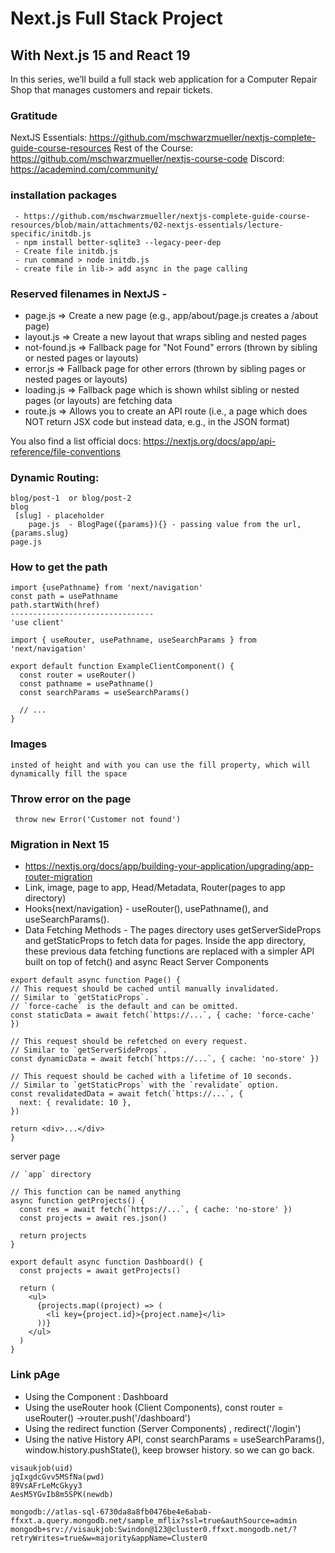 # Next.js Full Stack Project

## With Next.js 15 and React 19

In this series, we’ll build a full stack web application for a Computer Repair Shop that manages customers and repair tickets.

### Gratitude 
NextJS Essentials: https://github.com/mschwarzmueller/nextjs-complete-guide-course-resources
Rest of the Course: https://github.com/mschwarzmueller/nextjs-course-code
Discord: https://academind.com/community/

### installation packages
```
 - https://github.com/mschwarzmueller/nextjs-complete-guide-course-resources/blob/main/attachments/02-nextjs-essentials/lecture-specific/initdb.js
 - npm install better-sqlite3 --legacy-peer-dep
 - Create file initdb.js
 - run command > node initdb.js
 - create file in lib-> add async in the page calling 
```
### Reserved filenames in NextJS -
 - page.js => Create a new page (e.g., app/about/page.js creates a <your-domain>/about page)
 - layout.js => Create a new layout that wraps sibling and nested pages
 - not-found.js => Fallback page for "Not Found" errors (thrown by sibling or nested pages or layouts)
 - error.js => Fallback page for other errors (thrown by sibling pages or nested pages or layouts)
 - loading.js => Fallback page which is shown whilst sibling or nested pages (or layouts) are fetching data
 - route.js => Allows you to create an API route (i.e., a page which does NOT return JSX code but instead data, e.g., in the JSON format)

You also find a list official docs: https://nextjs.org/docs/app/api-reference/file-conventions

### Dynamic Routing: 
```
blog/post-1  or blog/post-2
blog
 [slug] - placeholder
    page.js  - BlogPage({params}){} - passing value from the url, {params.slug}
page.js
```

### How to get the path
```
import {usePathname} from 'next/navigation'
const path = usePathname
path.startWith(href)
--------------------------------
'use client'
 
import { useRouter, usePathname, useSearchParams } from 'next/navigation'
 
export default function ExampleClientComponent() {
  const router = useRouter()
  const pathname = usePathname()
  const searchParams = useSearchParams()
 
  // ...
}
```

### Images
```
insted of height and with you can use the fill property, which will dynamically fill the space

```

### Throw error on the page 
```
 throw new Error('Customer not found')
```

### Migration in Next 15
 - https://nextjs.org/docs/app/building-your-application/upgrading/app-router-migration
 - Link, image, page to app, Head/Metadata, Router(pages to app directory)
  - Hooks{next/navigation} - useRouter(), usePathname(), and useSearchParams().
  - Data Fetching Methods - The pages directory uses getServerSideProps and getStaticProps to fetch data for pages. Inside the app directory, these previous data fetching functions are replaced with a simpler API built on top of fetch() and async React Server Components

  ```
export default async function Page() {
  // This request should be cached until manually invalidated.
  // Similar to `getStaticProps`.
  // `force-cache` is the default and can be omitted.
  const staticData = await fetch(`https://...`, { cache: 'force-cache' })
 
  // This request should be refetched on every request.
  // Similar to `getServerSideProps`.
  const dynamicData = await fetch(`https://...`, { cache: 'no-store' })
 
  // This request should be cached with a lifetime of 10 seconds.
  // Similar to `getStaticProps` with the `revalidate` option.
  const revalidatedData = await fetch(`https://...`, {
    next: { revalidate: 10 },
  })
 
  return <div>...</div>
}
```
server page 
```
// `app` directory
 
// This function can be named anything
async function getProjects() {
  const res = await fetch(`https://...`, { cache: 'no-store' })
  const projects = await res.json()
 
  return projects
}
 
export default async function Dashboard() {
  const projects = await getProjects()
 
  return (
    <ul>
      {projects.map((project) => (
        <li key={project.id}>{project.name}</li>
      ))}
    </ul>
  )
}

  ```


### Link pAge
 - Using the <Link> Component : <Link href="/dashboard">Dashboard</Link>
 - Using the useRouter hook (Client Components), const router = useRouter() ->router.push('/dashboard')
 - Using the redirect function (Server Components) ,  redirect('/login')
 - Using the native History API, const searchParams = useSearchParams(), window.history.pushState(), keep browser history. so we can go back.

```
visaukjob(uid)
jqIxgdcGvv5MSfNa(pwd)
89VsAFrLeMcGkyy3
AesM5YGvIb8m5SPK(newdb)

mongodb://atlas-sql-6730da8a8fb0476be4e6abab-ffxxt.a.query.mongodb.net/sample_mflix?ssl=true&authSource=admin
mongodb+srv://visaukjob:Swindon@123@cluster0.ffxxt.mongodb.net/?retryWrites=true&w=majority&appName=Cluster0

```
